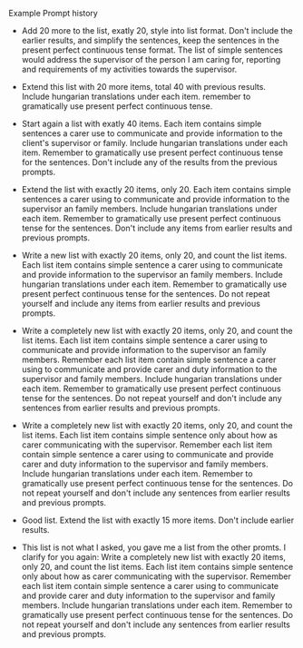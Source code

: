 Example Prompt history

- Add 20 more to the list, exatly 20, style into list format. Don't include the earlier results, and simplify the sentences, keep the sentences in the present perfect continuous tense format.
The list of simple sentences would address the supervisor of the person I am caring for, reporting and requirements of my activities towards the supervisor.

- Extend this list with 20 more items, total 40 with previous results. Include hungarian translations under each item. remember to gramatically use present perfect continuous tense.

- Start again a list with exatly 40 items. Each item contains simple sentences a carer use to communicate and provide information to the client's supervisor or family. Include hungarian translations under each item. Remember to gramatically use present perfect continuous tense for the sentences.
Don't include any of the results from the previous prompts.

- Extend the list with exactly 20 items, only 20.
Each item contains simple sentences a carer using to communicate and provide information to the supervisor an family members. Include hungarian translations under each item. Remember to gramatically use present perfect continuous tense for the sentences.
Don't include any items from earlier results and previous prompts.

- Write a new list with exactly 20 items, only 20, and count the list items.
Each list item contains simple sentence a carer using to communicate and provide information to the supervisor an family members. Include hungarian translations under each item. Remember to gramatically use present perfect continuous tense for the sentences.
Do not repeat yourself and include any items from earlier results and previous prompts.

- Write a completely new list with exactly 20 items, only 20, and count the list items.
Each list item contains simple sentence a carer using to communicate and provide information to the supervisor an family members. 
Remember each list item contain simple sentence a carer using to communicate and provide carer and duty information to the supervisor and family members.
Include hungarian translations under each item. Remember to gramatically use present perfect continuous tense for the sentences.
Do not repeat yourself and don't include any sentences from earlier results and previous prompts.

- Write a completely new list with exactly 20 items, only 20, and count the list items.
Each list item contains simple sentence only about how as carer communicating with the supervisor.
Remember each list item contain simple sentence a carer using to communicate and provide carer and duty information to the supervisor and family members.
Include hungarian translations under each item. Remember to gramatically use present perfect continuous tense for the sentences.
Do not repeat yourself and don't include any sentences from earlier results and previous prompts.

- Good list. Extend the list with exactly 15 more items. Don't include earlier results.

- This list is not what I asked, you gave me a list from the other promts. 
I clarify for you again: Write a completely new list with exactly 20 items, only 20, and count the list items.
Each list item contains simple sentence only about how as carer communicating with the supervisor.
Remember each list item contain simple sentence a carer using to communicate and provide carer and duty information to the supervisor and family members.
Include hungarian translations under each item. Remember to gramatically use present perfect continuous tense for the sentences.
Do not repeat yourself and don't include any sentences from earlier results and previous prompts.
